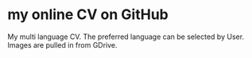 # my online CV on GitHub
My multi language CV. 
The preferred language can be selected by User.
Images are pulled in from GDrive.
